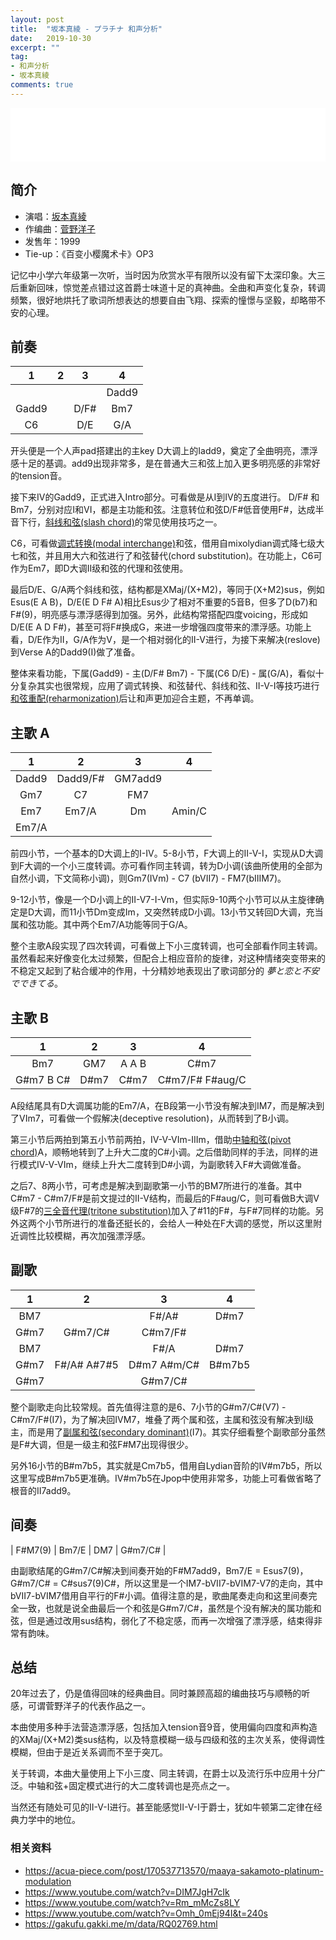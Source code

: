 ```yaml
---
layout: post
title:  "坂本真綾 - プラチナ 和声分析"
date:   2019-10-30
excerpt: ""
tag:
- 和声分析 
- 坂本真綾
comments: true
---
```

<iframe frameborder="no" border="0" marginwidth="0" marginheight="0" width="100%" height="86" src="//music.163.com/outchain/player?type=2&id=643012&auto=1&height=66"></iframe>

## 简介

* 演唱：[坂本真綾](https://ja.wikipedia.org/wiki/坂本真綾 "坂本真綾 Wikipedia")
* 作编曲：[菅野洋子](https://ja.wikipedia.org/wiki/菅野よう子)
* 发售年：1999
* Tie-up：《百变小樱魔术卡》OP3

记忆中小学六年级第一次听，当时因为欣赏水平有限所以没有留下太深印象。大三后重新回味，惊觉差点错过这首爵士味道十足的真神曲。全曲和声变化复杂，转调频繁，很好地烘托了歌词所想表达的想要自由飞翔、探索的憧憬与坚毅，却略带不安的心理。

## 前奏

| 1         | 2         | 3        |    4     |
| :-----:  | :-----:  | :-----: | :-----: |
|             |    |          | Dadd9
| Gadd9 |    | D/F# | Bm7 
| C6       |    | D/E   | G/A

开头便是一个人声pad搭建出的主key D大调上的Iadd9，奠定了全曲明亮，漂浮感十足的基调。add9出现非常多，是在普通大三和弦上加入更多明亮感的非常好的tension音。

接下来IV的Gadd9，正式进入Intro部分。可看做是从I到IV的五度进行。
D/F# 和 Bm7，分别对应I和VI，都是主功能和弦。注意转位和弦D/F#低音使用F#，达成半音下行，[斜线和弦(slash chord)](https://en.wikipedia.org/wiki/Slash_chord)的常见使用技巧之一。

C6，可看做[调式转换(modal interchange)](https://en.wikipedia.org/wiki/Borrowed_chord)和弦，借用自mixolydian调式降七级大七和弦，并且用大六和弦进行了和弦替代(chord substitution)。在功能上，C6可作为Em7，即D大调II级和弦的代理和弦使用。

最后D/E、G/A两个斜线和弦，结构都是XMaj/(X+M2)，等同于(X+M2)sus，例如Esus(E A B)，D/E(E D F# A)相比Esus少了相对不重要的5音B，但多了D(b7)和F#(9)，明亮感与漂浮感得到加强。另外，此结构常搭配四度voicing，形成如D/E(E A D F#)，甚至可将F#换成G，来进一步增强四度带来的漂浮感。功能上看，D/E作为II，G/A作为V，是一个相对弱化的II-V进行，为接下来解决(reslove)到Verse A的Dadd9(I)做了准备。

整体来看功能，下属(Gadd9) - 主(D/F# Bm7) - 下属(C6 D/E) -  属(G/A)，看似十分复杂其实也很常规，应用了调式转换、和弦替代、斜线和弦、II-V-I等技巧进行[ 和弦重配(reharmonization)](https://en.wikipedia.org/wiki/Harmonization)后让和声更加迎合主题，不再单调。

## 主歌 A

| 1         | 2         | 3        |    4     |
| :-----:  | :-----:  | :-----: | :-----: |
| Dadd9 | Dadd9/F# | GM7add9 |                |
| Gm7    | C7             | FM7         |                |
| Em7     | Em7/A      | Dm           | Amin/C   |
| Em7/A  |                  |


前四小节，一个基本的D大调上的I-IV。5-8小节，F大调上的II-V-I，实现从D大调到F大调的一个小三度转调。亦可看作同主转调，转为D小调(该曲所使用的全部为自然小调，下文简称小调)，则Gm7(IVm) - C7 (bVII7) - FM7(bIIIM7)。

9-12小节，像是一个D小调上的II-V7-I-Vm，但实际9-10两个小节可以从主旋律确定是D大调，而11小节Dm变成Im，又突然转成D小调。13小节又转回D大调，充当属和弦功能。其中两个Em7/A功能等同于G/A。

整个主歌A段实现了四次转调，可看做上下小三度转调，也可全部看作同主转调。虽然看起来好像变化太过频繁，但配合上相应音阶的旋律，对这种情绪突变带来的不稳定又起到了粘合缓冲的作用，十分精妙地表现出了歌词部分的 *夢と恋と不安でできてる*。

## 主歌 B

| 1         | 2         | 3        |    4     |
| :-----:  | :-----:  | :-----: | :-----: |
| Bm7              | GM7   | A         A  B | C#m7                     |
| G#m7   B C# | D#m7 | C#m7         | C#m7/F# F#aug/C |

A段结尾具有D大调属功能的Em7/A，在B段第一小节没有解决到IM7，而是解决到了VIm7，可看做一个假解决(deceptive resolution)，从而转到了B小调。

第三小节后两拍到第五小节前两拍，IV-V-VIm-IIIm，借助[中轴和弦(pivot chord)](https://en.wikipedia.org/wiki/Common_chord_(music))A，顺畅地转到了上升大二度的C#小调。之后借助同样的手法，同样的进行模式IV-V-VIm，继续上升大二度转到D#小调，为副歌转入F#大调做准备。

之后7、8两小节，可考虑是解决到副歌第一小节的BM7所进行的准备。其中C#m7 - C#m7/F#是前文提过的II-V结构，而最后的F#aug/C，则可看做B大调V级F#7的[三全音代理(tritone substitution)](https://en.wikipedia.org/wiki/Tritone_substitution)加入了#11的F#，与F#7同样的功能。另外这两个小节所进行的准备还挺长的，会给人一种处在F大调的感觉，所以这里附近调性比较模糊，再次加强漂浮感。

## 副歌

| 1         | 2         | 3        |    4     |
| :-----:  | :-----:  | :-----: | :-----: |
| BM7   |                       | F#/A#               | D#m7      |
| G#m7 | G#m7/C#      | C#m7/F#          |                |
| BM7   |                       | F#/A | D#m7     |                |
| G#m7 | F#/A# A#7#5 | D#m7 A#m/C# | B#m7b5 |
| G#m7 |                       | G#m7/C#         |                |

整个副歌走向比较常规。首先值得注意的是6、7小节的G#m7/C#(V7) - C#m7/F#(I7)，为了解决回IVM7，堆叠了两个属和弦，主属和弦没有解决到I级主，而是用了[副属和弦(secondary dominant)](https://en.wikipedia.org/wiki/Secondary_chord)(I7)。其实仔细看整个副歌部分虽然是F#大调，但是一级主和弦F#M7出现得很少。

 另外16小节的B#m7b5，其实就是Cm7b5，借用自Lydian音阶的IV#m7b5，所以这里写成B#m7b5更准确。IV#m7b5在Jpop中使用非常多，功能上可看做省略了根音的II7add9。

## 间奏

| F#M7(9) | Bm7/E | DM7 | G#m7/C# |

由副歌结尾的G#m7/C#解决到间奏开始的F#M7add9，Bm7/E = Esus7(9)，G#m7/C# = C#sus7(9)C#，所以这里是一个IM7-bVII7-bVIM7-V7的走向，其中bVII7-bVIM7借用自平行的F#小调。值得注意的是，歌曲尾奏走向和这里间奏完全一致，也就是说全曲最后一个和弦是G#m7/C#，虽然是个没有解决的属功能和弦，但是通过改用sus结构，弱化了不稳定感，而再一次增强了漂浮感，结束得非常有韵味。

## 总结
20年过去了，仍是值得回味的经典曲目。同时兼顾高超的编曲技巧与顺畅的听感，可谓菅野洋子的代表作品之一。

本曲使用多种手法营造漂浮感，包括加入tension音9音，使用偏向四度和声构造的XMaj/(X+M2)类sus结构，以及特意模糊一级与四级和弦的主次关系，使得调性模糊，但由于是近关系调而不至于突兀。

关于转调，本曲大量使用上下小三度、同主转调，在爵士以及流行乐中应用十分广泛。中轴和弦+固定模式进行的大二度转调也是亮点之一。

当然还有随处可见的II-V-I进行。甚至能感觉II-V-I于爵士，犹如牛顿第二定律在经典力学中的地位。

### 相关资料

- <https://acua-piece.com/post/170537713570/maaya-sakamoto-platinum-modulation>
- <https://www.youtube.com/watch?v=DIM7JgH7cIk>
- <https://www.youtube.com/watch?v=Rm_mMcZs8LY>
- <https://www.youtube.com/watch?v=Omh_0mEj94I&t=240s>
- <https://gakufu.gakki.me/m/data/RQ02769.html>
